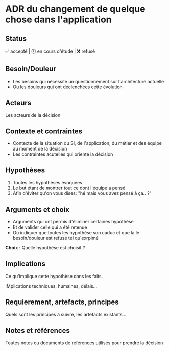 # ADR du changement de quelque chose dans l'application

## Status
:white_check_mark: accepté | :clock1: en cours d'étude | :x: refusé

## Besoin/Douleur

* Les besoins qui nécessite un questionnement sur l'architecture actuelle
* Ou les douleurs qui ont déclenchées cette évolution

## Acteurs

Les acteurs de la décision

## Contexte et contraintes

* Contexte de la situation du SI, de l'application, du métier et des équipe au moment de la décision
* Les contraintes acutelles qui oriente la décision

## Hypothèses

1. Toutes les hypothèses évoquées
2. Le but étant de montrer tout ce dont l'équipe a pensé
3. Afin d'éviter qu'on vous dises: "hé mais vous avez pensé à ça.. ?"

## Arguments et choix

* Arguments qui ont permis d'éliminer certaines hypothèse
* Et de valider celle qui a été retenue
* Ou indiquer que toutes les hypothèse son caduc et que la le besoin/douleur est refusé tel qu'exrpimé

**Choix** : Quelle hypothèse est choisit ?

## Implications

Ce qu'implique cette hypothèse dans les faits.

IMplications techniques, humaines, délais...

## Requierement, artefacts, principes

Quels sont les principes à suivre, les artefacts existants...

## Notes et références

Toutes notes ou documents de références utilisés pour prendre la décision